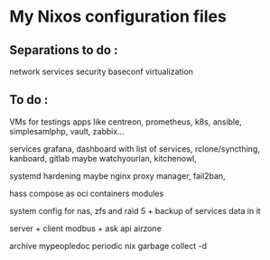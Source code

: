 # My Nixos configuration files

## Separations to do :
network
services
security
baseconf
virtualization

## To do :
VMs for testings apps like centreon, prometheus, k8s, ansible, simplesamlphp, vault, zabbix...

services 
grafana, dashboard with list of services, rclone/syncthing, kanboard, gitlab maybe
watchyourlan, kitchenowl, 

systemd hardening
maybe nginx proxy manager, fail2ban, 

hass compose as oci containers modules

system config for nas, zfs and raid 5 + backup of services data in it


server + client modbus + ask api airzone

archive mypeopledoc
periodic nix garbage collect -d
